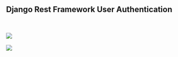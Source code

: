 <h2>Django Rest Framework User Authentication </h2>

</br>
</br>

<img src = "/uploads/f8648885daeb8e0d0a870c1cd65ea730/image.png">

</br>
</br>

<img src ="/uploads/af3c73e05fedbfebb3853011c635f7ef/Screenshot_2018-07-19_Login___Django_REST_framework.png">
